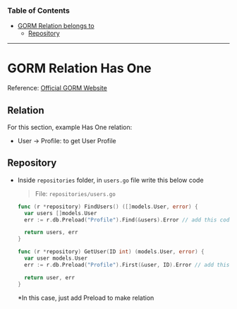 ### Table of Contents

- [GORM Relation belongs to](#gorm-relation-has-one)
  - [Repository](#repository)

---

# GORM Relation Has One

Reference: [Official GORM Website](https://gorm.io/docs/has_one.html)

## Relation

For this section, example Has One relation:

- User &rarr; Profile: to get User Profile

## Repository

- Inside `repositories` folder, in `users.go` file write this below code

  > File: `repositories/users.go`

  ```go
  func (r *repository) FindUsers() ([]models.User, error) {
    var users []models.User
    err := r.db.Preload("Profile").Find(&users).Error // add this code

    return users, err
  }

  func (r *repository) GetUser(ID int) (models.User, error) {
    var user models.User
    err := r.db.Preload("Profile").First(&user, ID).Error // add this code

    return user, err
  }
  ```

  \*In this case, just add Preload to make relation
